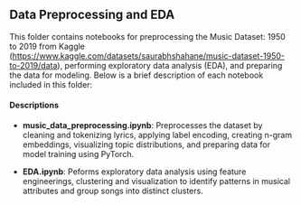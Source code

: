 ## Data Preprocessing and EDA
This folder contains notebooks for preprocessing the Music Dataset: 1950 to 2019 from Kaggle (https://www.kaggle.com/datasets/saurabhshahane/music-dataset-1950-to-2019/data), performing exploratory data analysis (EDA), and preparing the data for modeling. Below is a brief description of each notebook included in this folder:

#### Descriptions

- **music_data_preprocessing.ipynb**: Preprocesses the dataset by cleaning and tokenizing lyrics, applying label encoding, creating n-gram embeddings, visualizing topic distributions, and preparing data for model training using PyTorch.

- **EDA.ipynb**: Peforms exploratory data analysis using feature engineerings, clustering and visualization to identify patterns in musical attributes and group songs into distinct clusters. 
